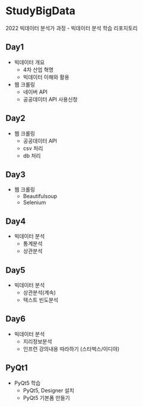 # StudyBigData
2022 빅데이터 분석가 과정 - 빅데이터 분석 학습 리포지토리 

## Day1
- 빅데이터 개요 
  - 4차 산업 혁명
  - 빅데이터 이해와 활용 
- 웹 크롤링 
  - 네이버 API
  - 공공데이터 API 사용신청

## Day2
- 웹 크롤링 
  - 공공데이터 API
   - csv 처리 
   - db 처리  
 
## Day3
- 웹 크롤링 
  - Beautifulsoup
  - Selenium

    
## Day4
- 빅데이터 분석 
  - 통계분석
  - 상관분석

## Day5
- 빅데이터 분석 
  - 상관분석(계속)
  - 텍스트 빈도분석

## Day6
- 빅데이터 분석 
  - 지리정보분석 
  - 인프런 강의내용 따라하기 (스타벅스/이디야)


## PyQt1
- PyQt5 학습 
  - PyQt5, Designer 설치 
  - PyQt5 기본폼 만들기 
  